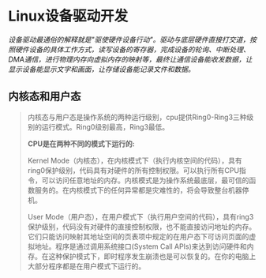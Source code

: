 # Linux设备驱动开发

*设备驱动最通俗的解释就是"驱使硬件设备行动"。驱动与底层硬件直接打交道，按照硬件设备的具体工作方式，读写设备的寄存器，完成设备的轮询、中断处理、DMA通信，进行物理内存向虚拟内存的映射等，最终让通信设备能收发数据，让显示设备能显示文字和画面，让存储设备能记录文件和数据。*

## 内核态和用户态

>内核态与用户态是操作系统的两种运行级别，cpu提供Ring0-Ring3三种级别的运行模式。Ring0级别最高，Ring3最低。
>
>**CPU是在两种不同的模式下运行的:**
>
>Kernel Mode（内核态），在内核模式下（执行内核空间的代码），具有ring0保护级别，代码具有对硬件的所有控制权限。可以执行所有CPU指令，可以访问任意地址的内存。内核模式是为操作系统最底层，最可信的函数服务的。在内核模式下的任何异常都是灾难性的，将会导致整台机器停机。
>
>User Mode（用户态），在用户模式下（执行用户空间的代码），具有ring3保护级别，代码没有对硬件的直接控制权限，也不能直接访问地址的内存。它们只能访问映射其地址空间的页表项中规定的在用户态下可访问页面的虚拟地址。程序是通过调用系统接口(System Call APIs)来达到访问硬件和内存。在这种保护模式下，即时程序发生崩溃也是可以恢复的。在你的电脑上大部分程序都是在用户模式下运行的。

